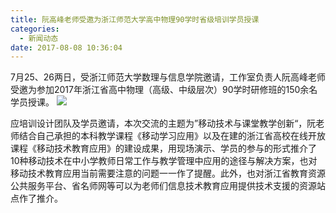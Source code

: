 ```yaml
---
title: 阮高峰老师受邀为浙江师范大学高中物理90学时省级培训学员授课
categories:
  - 新闻动态
date: 2017-08-08 10:36:04
---
```


7月25、26两日，受浙江师范大学数理与信息学院邀请，工作室负责人阮高峰老师受邀为参加2017年浙江省高中物理（高级、中级层次）90学时研修班的150余名学员授课。 
![](http://yun.zjer.cn/uploads/editor/2017/08/04/15018196746692.png) 
<!--More-->
应培训设计团队及学员邀请，本次交流的主题为”移动技术与课堂教学创新“，阮老师结合自己承担的本科教学课程《移动学习应用》以及在建的浙江省高校在线开放课程《移动技术教育应用》的建设成果，用现场演示、学员的参与的形式推介了10种移动技术在中小学教师日常工作与教学管理中应用的途径与解决方案，也对移动技术教育应用当前需要注意的问题一一作了提醒。此外，也对浙江省教育资源公共服务平台、省名师网等可以为老师们信息技术教育应用提供技术支援的资源站点作了推介。